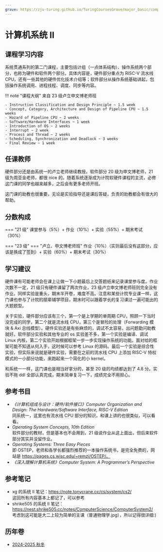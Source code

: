 ```yaml
---
grave: https://zju-turing.github.io/TuringCoursesGrave/major_basic/computer_system2/
---
```


# 计算机系统 Ⅱ

## 课程学习内容
系统贯通系列的第二门课程，主要包括计组（一点体系结构）、操作系统两个部分，也称为硬件和软件两个部分。具体内容是，硬件部分重点为 RISC-V 流水线 CPU，还有一些其他的硬件优化技术介绍等；软件部分从操作系统基础讲起，包括操作系统调用、进程线程、调度、同步等内容。

!!! note "课程大纲"
    来自 23 级卢立申文博老师班

    - Instruction Classification and Design Principle ~ 1.5 week
    - Concept, Category, Architecture and Design of Pipeline CPU ~ 1.5 weeks
    - Hazard of Pipeline CPU ~ 2 weeks
    - Software/Hardware Interfaces ~ 1 week
    - Introduction of OS ~ 2 weeks
    - Interrupt ~ 2 week
    - Process and Thread ~ 2 weeks 
    - Scheduling, Synchronization and Deadlock ~ 3 weeks
    - Final Review ~ 1 week

## 任课教师
硬件部分还是由系统一的卢立老师继续教授。软件部分 20 级为申文博老师，21 级为周亚金老师，都很 nice 的。随着系统逐渐成为计院软硬件课程的主流，必修这门课的同学也越来越多，之后会有更多老师开班。

这门课的助教也很重要，无论是实验指导还是课后答疑，负责的助教都会有很大的帮助。

## 分数构成
=== "21 级"
    课堂参与（5%）+ 作业（10%）+ 实验（55%）+ 期末考试（30%）

=== "23 级"
    === "卢立、申文博老师班"
        作业（10%）（实则最后没有这部分，应该是换成了签到）+ 实验（60%）+ 期末考试（30%）

## 学习建议
硬件课有可能老师会在课上让做一下小题最后上交答题纸来记录课堂参与度。作业次数不一定，21 级只有硬件课留了两次作业，23 级卢立申文博老师班则完全没有作业。同样实验是重头，期末半开卷，难度不高。注意和某些计院专业课一样，这门课也参与了计院的朋辈辅学项目，期末时可以跟着学长的复习课过一遍可能出的大题题型。

关于实验，硬件部分应该有三个，第一个是上学期的单周期 CPU，照顾一下当时没完成的同学，第二个就是流水线 CPU，第三个是冒险的处理（Forwarding 模块 & Axi 总线模型）。硬件实验还是有些麻烦的，调试不太容易，出问题勤问助教就好。软件部分实验和其他专业的 os 实验差不多，第一个实验是编译、调试 Linux 内核，第二个实验开始根据框架一步一步实现操作系统的功能。面对给的框架可能不知道从何入手，这时候可以参考 Linux 的源码。最后一个实验是综合性实验，但实际来说就是硬件实验，需要在之前的流水线 CPU 上添加 RISC-V 特权模式的一小部分功能，来跑起来一个简化的小 kernel。

和系统一一样，这门课也是相当好拿分的，甚至 20 级的均绩都达到了 4.8 分。实验不拖 ddl 全部认真完成，期末简单复习一下，成绩完全不用担心。

## 参考书目
- *《计算机组成与设计：硬件/软件接口》Computer Organization and Design: The Hardware/Software Interface, RISC-V Edition*  
    同系统一，这里也有流水线 CPU 部分的知识，和课上讲的也很类似，可以看看。
- *Operating System Concepts, 10th Edition*  
    软件部分的教材，但是基本也不会用到，21 级说作业从这上面出，但后来软件部分其实并没留作业。
- *Operating Systems: Three Easy Pieces*  
    即 OSTEP，老师和各学长都强烈推荐的一本操作系统书，是完全免费的，网站是 https://pages.cs.wisc.edu/~remzi/OSTEP/。
- *《深入理解计算机系统》Computer System: A Programmer’s Perspective*  

## 参考笔记
- xg 的系统 Ⅱ 笔记：https://note.tonycrane.cc/cs/system/cs2/  
    这回所有内容基本上都记了，可以参考
- shrike505 的系统 Ⅱ 笔记：https://nest.shrike505.cc/notes/ComputerScience/ComputerSystem2/  
    考虑到这可能是大二上较为简单的主课（普通物理学.jpg），所以记得很详细:)

## 历年卷

- [2024-2025 秋冬](https://www.cc98.org/topic/6089253)